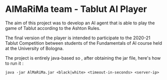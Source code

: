 # AlMaRiMa team - Tablut AI Player


The aim of this project was to develop an AI agent that is able to play the game of Tablut according to the Ashton Rules.  

The final version of the player is intended to participate to the 2020-21 Tablut Competition between students of the Fundamentals of AI course held at the University of Bologna. 

The project is entirely java-based so , after obtaining the jar file, here's how to run it :

```
java -jar AlMaRiMa.jar <black|white> <timeout-in-seconds> <server-ip>
```

